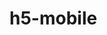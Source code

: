 # h5-mobile

<!DOCTYPE html>
<html>
<head>
    <meta charset="UTF-8">
    <title>Hello Canvas</title>
</head>
<body>
    <script>

        function initCanvas (w, h) {
            var canvas = document.createElement('canvas'),
                ctx = canvas.getContext('2d');

            canvas.width = w;
            canvas.height = h;

            ctx.lineWidth = 1;
            ctx.lineJoin = 'round';

            document.body.appendChild(canvas);

            return ctx;
        }

        function drawPath(ctx, x, y, r, radianStart, radianEnd, anticlockwise) {
            ctx.beginPath();
            // ctx.moveTo(50, 50);
            ctx.arc(x, y, r, radianStart, radianEnd, anticlockwise);
            // ctx.closePath();
            ctx.stroke();
        }

        var ctx = initCanvas(100, 100);

        drawPath(ctx, 50, 50, 20, -1/2 * Math.PI, 1/2 * Math.PI, false);

        setTimeout(function () {
            ctx.clearRect(0,0,100,100);
            drawPath(ctx, 50, 50, 20, -1/2 * Math.PI, 2/3 * Math.PI, false);
        }, 1000);

        setTimeout(function () {
            ctx.clearRect(0,0,100,100);
            drawPath(ctx, 50, 50, 20, -1/2 * Math.PI, 2 * Math.PI, false);
        }, 2000);

    </script>
</body>
</html>
